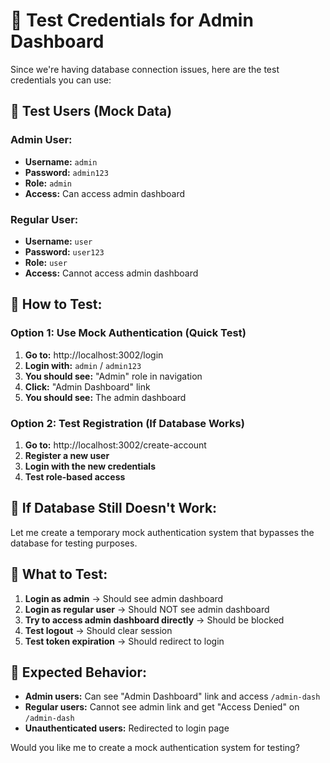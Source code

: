 # 🧪 Test Credentials for Admin Dashboard

Since we're having database connection issues, here are the test credentials you can use:

## 🔐 **Test Users (Mock Data)**

### **Admin User:**
- **Username:** `admin`
- **Password:** `admin123`
- **Role:** `admin`
- **Access:** Can access admin dashboard

### **Regular User:**
- **Username:** `user`
- **Password:** `user123`
- **Role:** `user`
- **Access:** Cannot access admin dashboard

## 🚀 **How to Test:**

### **Option 1: Use Mock Authentication (Quick Test)**

1. **Go to:** http://localhost:3002/login
2. **Login with:** `admin` / `admin123`
3. **You should see:** "Admin" role in navigation
4. **Click:** "Admin Dashboard" link
5. **You should see:** The admin dashboard

### **Option 2: Test Registration (If Database Works)**

1. **Go to:** http://localhost:3002/create-account
2. **Register a new user**
3. **Login with the new credentials**
4. **Test role-based access**

## 🔧 **If Database Still Doesn't Work:**

Let me create a temporary mock authentication system that bypasses the database for testing purposes.

## 📝 **What to Test:**

1. **Login as admin** → Should see admin dashboard
2. **Login as regular user** → Should NOT see admin dashboard
3. **Try to access admin dashboard directly** → Should be blocked
4. **Test logout** → Should clear session
5. **Test token expiration** → Should redirect to login

## 🎯 **Expected Behavior:**

- **Admin users:** Can see "Admin Dashboard" link and access `/admin-dash`
- **Regular users:** Cannot see admin link and get "Access Denied" on `/admin-dash`
- **Unauthenticated users:** Redirected to login page

Would you like me to create a mock authentication system for testing?
